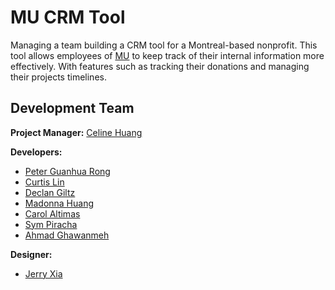 # MU CRM Tool

Managing a team building a CRM tool for a Montreal-based nonprofit. This tool allows employees of [MU](https://mumtl.org/) to keep track of their internal information more effectively. With features such as tracking their donations and managing their projects timelines.

## Development Team

**Project Manager:** [Celine Huang](https://github.com/celinehuang)

**Developers:** 
* [Peter Guanhua Rong](https://github.com/peterghrong)
* [Curtis Lin](https://github.com/CurtisMIT)
* [Declan Giltz](https://github.com/dgiltz)
* [Madonna Huang](https://github.com/cc-21)
* [Carol Altimas](https://github.com/carolaltimas)
* [Sym Piracha](https://github.com/SymPiracha)
* [Ahmad Ghawanmeh](https://github.com/aqghawa)

**Designer:** 
* [Jerry Xia](https://github.com/jerryliangxia)
